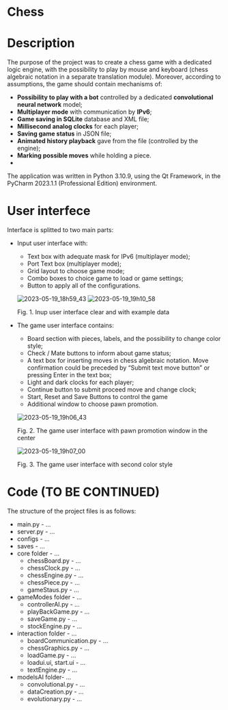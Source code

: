 # Chess

#  Description

The purpose of the project was to create a chess game with a dedicated logic engine, with the possibility to play by mouse and keyboard (chess algebraic notation in a separate translation module). Moreover, according to assumptions, the game should contain mechanisms of:
* **Possibility to play with a bot** controlled by a dedicated **convolutional neural network** model;
* **Multiplayer mode** with communication by **IPv6**;
* **Game saving in SQLite** database and XML file;
* **Millisecond analog clocks** for each player;
* **Saving game status** in JSON file;
* **Animated history playback** gave from the file (controlled by the engine);
* **Marking possible moves** while holding a piece.
* 
The application was written in Python 3.10.9, using the Qt Framework, in the PyCharm 2023.1.1 (Professional Edition) environment.

# User interfece

Interface is splitted to two main parts:
  * Input user interface with:
      * Text box with adequate mask for IPv6 (multiplayer mode);
      * Port Text box (multiplayer mode);
      * Grid layout to choose game mode;
      * Combo boxes to choice game to load or game settings;
      * Button to apply all of the configurations.
      
      ![2023-05-19_18h59_43](https://github.com/RadoslawDebinski/Chess/assets/83645103/b4d0bc84-7cd1-4631-9635-eb73b8e0ea55) ![2023-05-19_19h10_58](https://github.com/RadoslawDebinski/Chess/assets/83645103/8cb92648-a927-4b14-9b19-ed106ebb9153)

      Fig. 1. Inup user interface clear and with example data

  * The game user interface contains:
      * Board section with pieces, labels, and the possibility to change color style;
      * Check / Mate buttons to inform about game status;
      * A text box for inserting moves in chess algebraic notation. Move confirmation could be preceded by “Submit text move button” or pressing Enter in the text box;
      * Light and dark clocks for each player;
      * Continue button to submit proceed move and change clock;
      * Start, Reset and Save Buttons to control the game
      * Additional window to choose pawn promotion. 
      
      ![2023-05-19_19h06_43](https://github.com/RadoslawDebinski/Chess/assets/83645103/4a683acf-8395-41d4-8ee0-ae58a0adb39f)
      
      Fig. 2. The game user interface with pawn promotion window in the center
      
      ![2023-05-19_19h07_00](https://github.com/RadoslawDebinski/Chess/assets/83645103/cf67a6f7-a1cf-4f24-ae13-0784c03521da)
      
      Fig. 3. The game user interface with second color style
      
# Code (TO BE CONTINUED)
The structure of the project files is as follows:
* main.py - …
* server.py - …
* configs - …
* saves - …
* core folder - …
  * chessBoard.py -  …
  * chessClock.py - …
  * chessEngine.py - …
  * chessPiece.py - …
  * gameStaus.py - …
* gameModes folder - …
  * controllerAI.py - …
  * playBackGame.py - …
  * saveGame.py - …
  * stockEngine.py -  …
* interaction folder - …
  * boardCommunication.py -  …
  * chessGraphics.py - …
  * loadGame.py - …
  * loadui.ui, start.ui -  …
  * textEngine.py - …
* modelsAI folder- …
  * convolutional.py - …
  * dataCreation.py -  …
  * evolutionary.py - …
